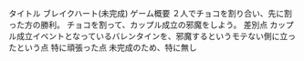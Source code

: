 タイトル ブレイクハート(未完成)
ゲーム概要 ２人でチョコを割り合い、先に割った方の勝利。
           チョコを割って、カップル成立の邪魔をしよう。
差別点 カップル成立イベントとなっているバレンタインを、邪魔するというモテない側に立ったという点
特に頑張った点 未完成のため、特に無し
